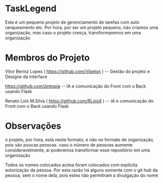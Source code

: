 # TaskLegend
Este é um pequeno projeto de gerenciamento de tarefas com auto ranqueamento etc. Por hora, por ser um projeto pequeno, não criamos uma organização, mas caso o projeto cresça, transformaremos em uma organização

# Membros do Projeto
Vitor Berniz Lopes ( https://github.com/Vibelon ) -- Gestão do projeto e Designe da interface

https://github.com/zintopia -- IA e comunicação do Front com o Back usando Flask

Renato Lois M.Silva ( https://github.com/RLois4 ) -- IA e comunicação do Front com o Back usando Flask


# Observações
o projeto, por hora, está neste formato, e não no formato de organização, pois são poucas pessoas. caso o número de pessoas aumente consideravelmente, ai poderemos transformar esse repositório em uma organização

Todos os nomes colocados acima foram colocados com explicita autorização da pessoa. Por esta razão há alguns somente com o git hub da pessoa, sem o nome dela, pois estes não permitiram a divulgação do nome
